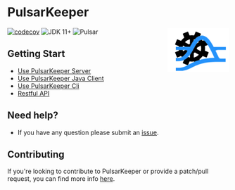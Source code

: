 # PulsarKeeper

<img src="./img/logo.png" alt="图片名称" align=right />

[![codecov](https://codecov.io/github/mattisonchao/pulsarkeeper/branch/2.10.2/graph/badge.svg?token=NR85K5A80M)](https://codecov.io/github/mattisonchao/pulsarkeeper)
![JDK 11+](https://img.shields.io/badge/JDK-%2011%2B-orange)
![Pulsar](https://img.shields.io/badge/Pulsar-2.10+-blue)

## Getting Start

- [Use PulsarKeeper Server]()
- [Use PulsarKeeper Java Client]()
- [Use PulsarKeeper Cli]()
- [Restful API](https://pulsarkeeper.apifox.cn)

## Need help?

- If you have any question please submit an [issue](https://github.com/mattisonchao/pulsarkeeper/issues/new).

## Contributing

If you're looking to contribute to PulsarKeeper or provide a patch/pull request, you can find more info [here]().